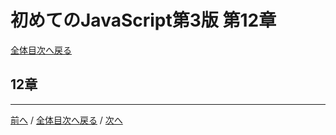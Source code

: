 # 初めてのJavaScript第3版 第12章
[全体目次へ戻る](index.md)

## 12章

***

[前へ](c8-10.md) /
[全体目次へ戻る](index.md) /
[次へ](c13.md)
